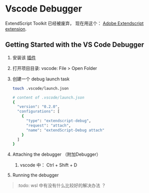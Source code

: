 # Vscode Debugger

ExtendScript Toolkit 已经被废弃， 现在用这个： [Adobe Extendscript extension](https://marketplace.visualstudio.com/items?itemName=Adobe.extendscript-debug).



## Getting Started with the VS Code Debugger

1. 安装该 [插件](https://marketplace.visualstudio.com/items?itemName=Adobe.extendscript-debug)

2. 打开项目目录: vscode: File > Open Folder

3. 创建一个 debug launch task

   ```bash
   touch .vscode/launch.json
   
   # content of .vscode/launch.json
   {
     "version": "0.2.0",
     "configurations": [
       {
         "type": "extendscript-debug",
         "request": "attach",
         "name": "extendScript-Debug attach"
       }
     ]
   }
   ```
   
   
   
4. Attaching the debugger （附加Debugger）

   1. vscode 中： Ctrl + Shift + D

5. Running the debugger



> :todo: wsl 中有没有什么比较好的解决办法 ？